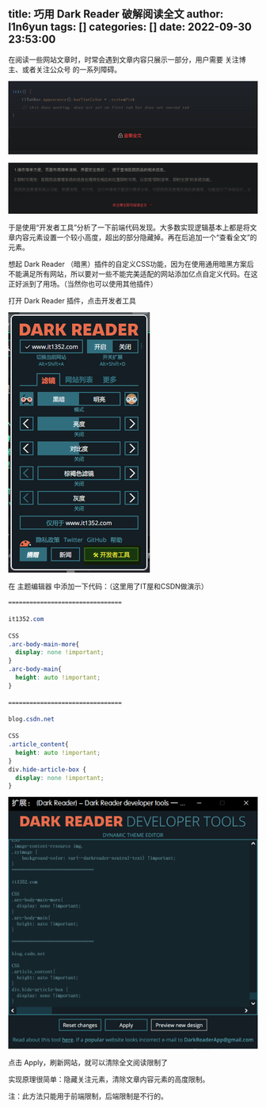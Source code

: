 title: 巧用 Dark Reader 破解阅读全文
author: l1n6yun
tags: []
categories: []
date: 2022-09-30 23:53:00
---
在阅读一些网站文章时，时常会遇到文章内容只展示一部分，用户需要 关注博主、或者关注公众号 的一系列障碍。

![upload successful](/images/pasted-33.png)

![upload successful](/images/pasted-34.png)

于是使用“开发者工具”分析了一下前端代码发现。大多数实现逻辑基本上都是将文章内容元素设置一个较小高度，超出的部分隐藏掉。再在后追加一个“查看全文”的元素。

想起 Dark Reader （暗黑）插件的自定义CSS功能，因为在使用通用暗黑方案后不能满足所有网站，所以要对一些不能完美适配的网站添加亿点自定义代码。在这正好派到了用场。（当然你也可以使用其他插件）

打开 Dark Reader 插件，点击开发者工具

![upload successful](/images/pasted-35.png)

在 主题编辑器 中添加一下代码：（这里用了IT屋和CSDN做演示）

```css
================================

it1352.com

CSS
.arc-body-main-more{
  display: none !important;
}
.arc-body-main{
  height: auto !important;
}

================================

blog.csdn.net

CSS
.article_content{
  height: auto !important;
}
div.hide-article-box {
  display: none !important;
}
```

![upload successful](/images/pasted-36.png)

点击 Apply，刷新网站，就可以清除全文阅读限制了

实现原理很简单：隐藏关注元素，清除文章内容元素的高度限制。

注：此方法只能用于前端限制，后端限制是不行的。